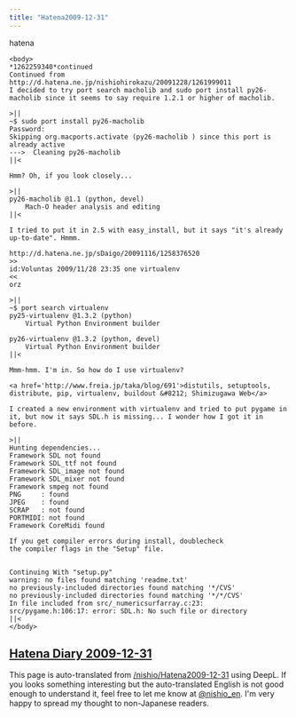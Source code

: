 ```yaml
---
title: "Hatena2009-12-31"
---
```


hatena

```
<body>
*1262259340*continued
Continued from http://d.hatena.ne.jp/nishiohirokazu/20091228/1261999011
I decided to try port search macholib and sudo port install py26-macholib since it seems to say require 1.2.1 or higher of macholib.

>||
~$ sudo port install py26-macholib
Password:
Skipping org.macports.activate (py26-macholib ) since this port is already active
--->  Cleaning py26-macholib
||<

Hmm? Oh, if you look closely...

>||
py26-macholib @1.1 (python, devel)
    Mach-O header analysis and editing
||<

I tried to put it in 2.5 with easy_install, but it says "it's already up-to-date". Hmmm.

http://d.hatena.ne.jp/sDaigo/20091116/1258376520
>>
id:Voluntas 2009/11/28 23:35 one virtualenv
<<
orz

>||
~$ port search virtualenv
py25-virtualenv @1.3.2 (python)
    Virtual Python Environment builder

py26-virtualenv @1.3.2 (python, devel)
    Virtual Python Environment builder
||<

Mmm-hmm. I'm in. So how do I use virtualenv?

<a href='http://www.freia.jp/taka/blog/691'>distutils, setuptools, distribute, pip, virtualenv, buildout &#8212; Shimizugawa Web</a>

I created a new environment with virtualenv and tried to put pygame in it, but now it says SDL.h is missing... I wonder how I got it in before.

>||
Hunting dependencies...
Framework SDL not found
Framework SDL_ttf not found
Framework SDL_image not found
Framework SDL_mixer not found
Framework smpeg not found
PNG     : found
JPEG    : found
SCRAP   : not found
PORTMIDI: not found
Framework CoreMidi found

If you get compiler errors during install, doublecheck
the compiler flags in the "Setup" file.


Continuing With "setup.py"
warning: no files found matching 'readme.txt'
no previously-included directories found matching '*/CVS'
no previously-included directories found matching '*/*/CVS'
In file included from src/_numericsurfarray.c:23:
src/pygame.h:106:17: error: SDL.h: No such file or directory
||<
</body>
```


[Hatena Diary 2009-12-31](https://nishiohirokazu.hatenadiary.org/archive/2009/12/31)
---
This page is auto-translated from [/nishio/Hatena2009-12-31](https://scrapbox.io/nishio/Hatena2009-12-31) using DeepL. If you looks something interesting but the auto-translated English is not good enough to understand it, feel free to let me know at [@nishio_en](https://twitter.com/nishio_en). I'm very happy to spread my thought to non-Japanese readers.